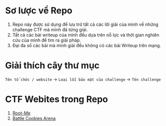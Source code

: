 # Sơ lược về Repo
1. Repo này được sử dụng để lưu trữ tất cả các lời giải của mình về những challenge CTF mà mình đã từng giải.
2. Tất cả các bài writeup của mình đều dựa trên nỗ lực và thời gian nghiên cứu của mình để tìm ra giải pháp.
3. Đại đa số các bài mà mình giải đều không có các bài Writeup trên mạng.
# Giải thích cây thư mục
`Tên tổ chức / website` -> `Loại lỗi bảo mật của challenge` -> `Tên challenge`
# CTF Webites trong Repo
1. [Root-Me](https://www.root-me.org/)
2. [Battle Cookies Arena](https://battle.cookiearena.org/)
